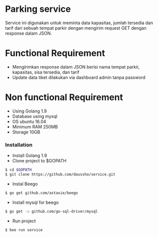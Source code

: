 # Parking service

Service ini digunakan untuk meminta data kapasitas, jumlah tersedia dan tarif dari sebuah tempat parkir dengan mengirim request GET dengan response dalam JSON.

# Functional Requirement

  - Mengirimkan response dalam JSON berisi nama tempat parkir, kapasitas, sisa tersedia, dan tarif
  - Update data tiket dilakukan via dashboard admin tanpa password

# Non functional Requirement
  - Using Golang 1.9
  - Database using mysql
  - OS ubuntu 16.04
  - Minimum RAM 250MB
  - Storage 10GB

### Installation

- Install Golang 1.9
- Clone project to $GOPATH
```sh
$ cd $GOPATH
$ git clone https://github.com/daussho/service.git
```
- Instal Beego
```sh
$ go get github.com/astaxie/beego
```
- Install mysql for beego
```sh
$ go get -u github.com/go-sql-driver/mysql
```
- Run project
```sh
$ bee run service
```
